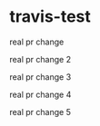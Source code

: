 # travis-test
real pr change

real pr change 2

real pr change 3

real pr change 4

real pr change 5

